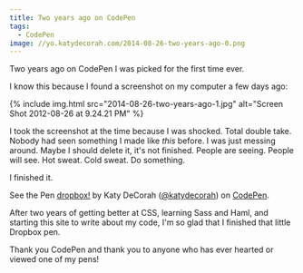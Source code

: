 ```yaml
---
title: Two years ago on CodePen
tags:
  - CodePen
image: //yo.katydecorah.com/2014-08-26-two-years-ago-0.png
---
```


Two years ago on CodePen I was picked for the first time ever.

I know this because I found a screenshot on my computer a few days ago:

<div class="photos">
{% include img.html src="2014-08-26-two-years-ago-1.jpg" alt="Screen Shot 2012-08-26 at 9.24.21 PM" %}
</div>

I took the screenshot at the time because I was shocked. Total double take. Nobody had seen something I made like _this_ before. I was just messing around. Maybe I should delete it, it's not finished. People are seeing. People will see. Hot sweat. Cold sweat. Do something.

I finished it.

<p data-height="400" data-theme-id="97" data-slug-hash="nHsfw" data-default-tab="result" class='codepen'>See the Pen <a href='http://codepen.io/katydecorah/pen/nHsfw/'>dropbox!</a> by Katy DeCorah (<a href='http://codepen.io/katydecorah'>@katydecorah</a>) on <a href='http://codepen.io'>CodePen</a>.</p>

After two years of getting better at CSS, learning Sass and Haml, and starting this site to write about my code, I'm so glad that I finished that little Dropbox pen.

Thank you CodePen and thank you to anyone who has ever hearted or viewed one of my pens!
